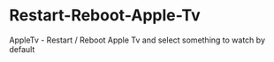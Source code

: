 # Restart-Reboot-Apple-Tv
AppleTv - Restart / Reboot Apple Tv and select something to watch by default
